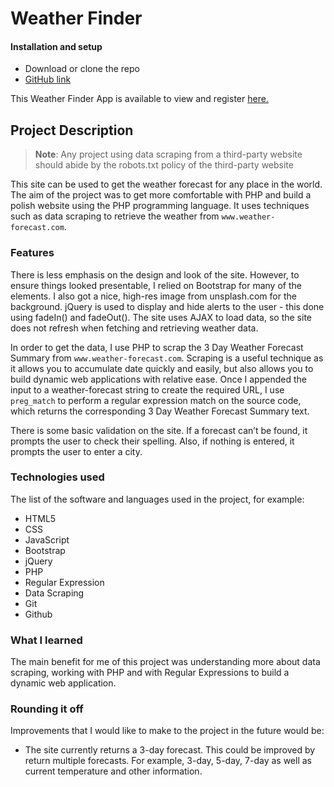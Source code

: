 # Weather Finder

#### Installation and setup

- Download or clone the repo
- [GitHub link](https://github.com/timrooke1991/weather-finder)

This Weather Finder App is available to view and register [here.](https://glacial-woodland-57032.herokuapp.com/)

## Project Description

> **Note**: Any project using data scraping from a third-party website should abide by the robots.txt policy of the third-party website

This site can be used to get the weather forecast for any place in the world. The aim of the project was to get more comfortable with PHP and build a polish website using the PHP programming language. It uses techniques such as data scraping to retrieve the weather from `www.weather-forecast.com`.

### [](https://github.com/timrooke1991/weather-finder#features)Features

There is less emphasis on the design and look of the site. However, to ensure things looked presentable, I relied on Bootstrap for many of the elements. I also got a nice, high-res image from unsplash.com for the background. jQuery is used to display and hide alerts to the user - this done using fadeIn() and fadeOut(). The site uses AJAX to load data, so the site does not refresh when fetching and retrieving weather data.

In order to get the data, I use PHP to scrap the 3 Day Weather Forecast Summary from `www.weather-forecast.com`. Scraping is a useful technique as it allows you to accumulate date quickly and easily, but also allows you to build dynamic web applications with relative ease. Once I appended the input to a weather-forecast string to create the required URL, I use `preg_match` to perform a regular expression match on the source code, which returns the corresponding 3 Day Weather Forecast Summary text.

There is some basic validation on the site. If a forecast can’t be found, it prompts the user to check their spelling. Also, if nothing is entered, it prompts the user to enter a city.

### [](https://github.com/timrooke1991/weather-finder#technologies-used)Technologies used

The list of the software and languages used in the project, for example:

- HTML5
- CSS
- JavaScript
- Bootstrap
- jQuery
- PHP
- Regular Expression
- Data Scraping
- Git
- Github

### [](https://github.com/timrooke1991/weather-finder#challenges-faced)What I learned

The main benefit for me of this project was understanding more about data scraping, working with PHP and with Regular Expressions to build a dynamic web application.

### [](https://github.com/timrooke1991/weather-finder#rounding-it-off)Rounding it off

Improvements that I would like to make to the project in the future would be:

- The site currently returns a 3-day forecast. This could be improved by return multiple forecasts. For example, 3-day, 5-day, 7-day as well as current temperature and other information.
